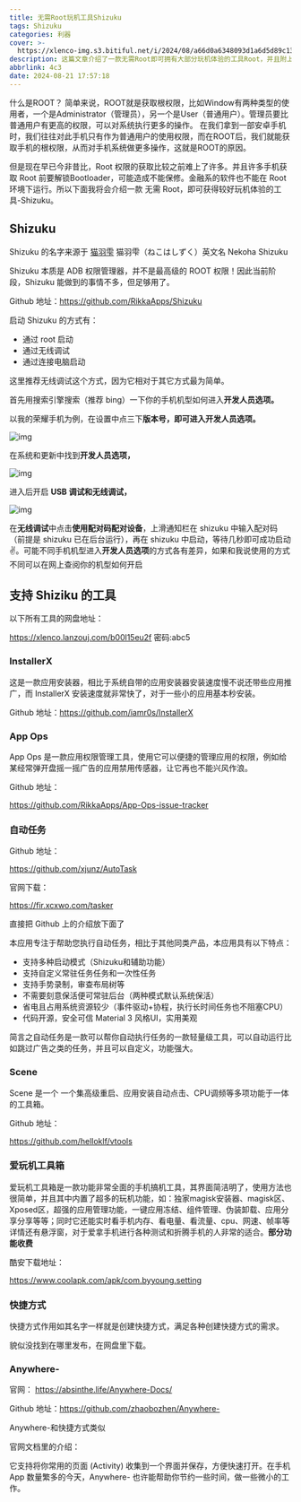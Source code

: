 ```yaml
---
title: 无需Root玩机工具Shizuku
tags: Shizuku
categories: 利器
cover: >-
  https://xlenco-img.s3.bitiful.net/i/2024/08/a66d0a6348093d1a6d5d89c136464772.webp
description: 这篇文章介绍了一款无需Root即可拥有大部分玩机体验的工具Root，并且附上了一些支持Shizuku的工具
abbrlink: 4c3
date: 2024-08-21 17:57:18
---
```


什么是ROOT？ 简单来说，ROOT就是获取根权限，比如Window有两种类型的使用者，一个是Administrator（管理员），另一个是User（普通用户）。管理员要比普通用户有更高的权限，可以对系统执行更多的操作。 在我们拿到一部安卓手机时，我们往往对此手机只有作为普通用户的使用权限，而在ROOT后，我们就能获取手机的根权限，从而对手机系统做更多操作，这就是ROOT的原因。

但是现在早已今非昔比，Root 权限的获取比较之前难上了许多。并且许多手机获取 Root 前要解锁Bootloader，可能造成不能保修。金融系的软件也不能在 Root 环境下运行。所以下面我将会介绍一款 无需 Root，即可获得较好玩机体验的工具-Shizuku。

## Shizuku

Shizuku 的名字来源于 [猫羽雫](https://mzh.moegirl.org.cn/猫羽雫) 猫羽雫（ねこはしずく）英文名 Nekoha Shizuku

Shizuku 本质是 ADB 权限管理器，并不是最高级的 ROOT 权限！因此当前阶段，Shizuku 能做到的事情不多，但足够用了。

Github 地址：https://github.com/RikkaApps/Shizuku

启动 Shizuku 的方式有：

- 通过 root 启动
- 通过无线调试
- 通过连接电脑启动

这里推荐无线调试这个方式，因为它相对于其它方式最为简单。

首先用搜索引擎搜索（推荐 bing）一下你的手机机型如何进入**开发人员选项。**

以我的荣耀手机为例，在设置中点三下**版本号，即可进入开发人员选项。**

![img](https://xlenco-img.s3.bitiful.net/i/2024/08/24da663347e724c85b3d89d85b26348b.)

在系统和更新中找到**开发人员选项，**

![img](https://xlenco-img.s3.bitiful.net/i/2024/08/f45a157fee5524663eda2b83bfa67621.)

进入后开启 **USB 调试和无线调试，**

![img](https://xlenco-img.s3.bitiful.net/i/2024/08/6abe18b30ad726c1a311bab2dd0dec6e.)

在**无线调试**中点击**使用配对码配对设备**，上滑通知栏在 shizuku 中输入配对码（前提是 shizuku 已在后台运行），再在 shizuku 中启动，等待几秒即可成功启动✌️。可能不同手机机型进入**开发人员选项**的方式各有差异，如果和我说使用的方式不同可以在网上查阅你的机型如何开启

## 支持 Shiziku 的工具

以下所有工具的网盘地址：

https://xlenco.lanzouj.com/b00l15eu2f 密码:abc5

### InstallerX

这是一款应用安装器，相比于系统自带的应用安装器安装速度慢不说还带些应用推广，而 InstallerX 安装速度就非常快了，对于一些小的应用基本秒安装。

Github 地址：https://github.com/iamr0s/InstallerX

### App Ops

App Ops 是一款应用权限管理工具，使用它可以便捷的管理应用的权限，例如给某经常弹开盘摇一摇广告的应用禁用传感器，让它再也不能兴风作浪。

Github 地址： 

https://github.com/RikkaApps/App-Ops-issue-tracker

### 自动任务

Github 地址：

https://github.com/xjunz/AutoTask

官网下载：

https://fir.xcxwo.com/tasker

直接把 Github 上的介绍放下面了

本应用专注于帮助您执行自动任务，相比于其他同类产品，本应用具有以下特点：

- 支持多种启动模式（Shizuku和辅助功能）
- 支持自定义常驻任务任务和一次性任务
- 支持手势录制，审查布局树等
- 不需要刻意保活便可常驻后台（两种模式默认系统保活）
- 省电且占用系统资源较少（事件驱动+协程，执行长时间任务也不阻塞CPU）
- 代码开源，安全可信 Material 3 风格UI，实用美观

简言之自动任务是一款可以帮你自动执行任务的一款轻量级工具，可以自动运行比如跳过广告之类的任务，并且可以自定义，功能强大。

### Scene

Scene 是一个 一个集高级重启、应用安装自动点击、CPU调频等多项功能于一体的工具箱。

Github 地址：

https://github.com/helloklf/vtools

### 爱玩机工具箱

爱玩机工具箱是一款功能非常全面的手机搞机工具，其界面简洁明了，使用方法也很简单，并且其中内置了超多的玩机功能，如：独家magisk安装器、magisk区、Xposed区，超强的应用管理功能，一键应用冻结、组件管理、伪装卸载、应用分享分享等等；同时它还能实时看手机内存、看电量、看流量、cpu、网速、帧率等详情还有悬浮窗，对于爱拿手机进行各种测试和折腾手机的人非常的适合。**部分功能收费**

酷安下载地址：

https://www.coolapk.com/apk/com.byyoung.setting

### 快捷方式

快捷方式作用如其名字一样就是创建快捷方式，满足各种创建快捷方式的需求。

貌似没找到在哪里发布，在网盘里下载。

### Anywhere-

官网： https://absinthe.life/Anywhere-Docs/

Github 地址：https://github.com/zhaobozhen/Anywhere-

Anywhere-和快捷方式类似

官网文档里的介绍：

它支持将你常用的页面 (Activity) 收集到一个界面并保存，方便快速打开。在手机 App 数量繁多的今天，Anywhere- 也许能帮助你节约一些时间，做一些微小的工作。
